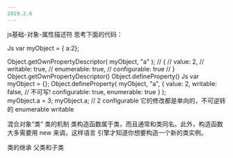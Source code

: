 ```yaml
---
2019.2.6
---
```

js基础-对象-属性描述符
思考下面的代码：

Js
var myObject = { a:2};

Object.getOwnPropertyDescriptor( myObject, "a" );
// {
// value: 2,
// writable: true,
// enumerable: true,
// configurable: true // }
Object.getOwnPropertyDescriptor()
Object.defineProperty()
Js
var myObject = {};
Object.defineProperty( myObject, "a", 
    {
    value: 2,
    writable: false, // 不可写! configurable: true, enumerable: true
    }
);  
myObject.a = 3;
myObject.a; // 2
configurable
它的修改都是单向的，不可逆转的
enumerable
writable

混合对象“类”
类的机制
类构造函数属于类，而且通常和类同名。此外，构造函数大多需要用 new 来调，这样语言
引擎才知道你想要构造一个新的类实例。

类的继承
父类和子类